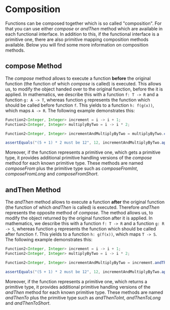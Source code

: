 # Composition

Functions can be composed together which is so called "composition". For that you can use either *compose* or *andThen* method which are available in each functional interface. In addition to this, if the functional interface is a primitive one, there are also primitive mapping composition methods available. Below you will find some more information on composition methods.

## compose Method

The *compose* method allows to execute a function **before** the original function (the function of which *compose* is called) is executed. This allows us, to modify the object handed over to the original function, before the it is applied. In mathematics, we describe this with a function `f: T -> R` and a function `g: A -> T`, whereas function `g` represents the function which should be called before function `f`. This yields to a function `h: f(g(x))`, which maps `A -> R`. The following example demonstrates this:

```java
Function2<Integer, Integer> increment = i -> i + 1;
Function2<Integer, Integer> multiplyByTwo = i -> i * 2;

Function2<Integer, Integer> incrementAndMultiplyByTwo = multiplyByTwo.compose(increment);

assertEquals("(5 + 1) * 2 must be 12", 12, incrementAndMultiplyByTwo.apply(5));
```

Moreover, if the function represents a primitive one, which gets a primitive type, it provides additional primitive handling versions of the *compose* method for each known primitive type. These methods are named *composeFrom* plus the primitive type such as *composeFromInt*,  *composeFromLong* and *composeFromShort*.

## andThen Method

The *andThen* method allows to execute a function **after** the original function (the function of which *andThen* is called) is executed. Therefore *andThen* represents the opposite method of *compose*. The method allows us, to modify the object returned by the original function after it is applied. In mathematics, we describe this with a function `f: T -> R` and a function `g: R -> S`, whereas function `g` represents the function which should be called after function `f`. This yields to a function `h: g(f(x))`, which maps `T -> S`. The following example demonstrates this:

```java
Function2<Integer, Integer> increment = i -> i + 1;
Function2<Integer, Integer> multiplyByTwo = i -> i * 2;

Function2<Integer, Integer> incrementAndMultiplyByTwo = increment.andThen(multiplyByTwo);

assertEquals("(5 + 1) * 2 must be 12", 12, incrementAndMultiplyByTwo.apply(5));
```

Moreover, if the function represents a primitive one, which returns a primitive type, it provides additional primitive handling versions of the *andThen* method for each known primitive type. These methods are named *andThenTo* plus the primitive type such as *andThenToInt*, *andThenToLong* and *andThenToShort*.
